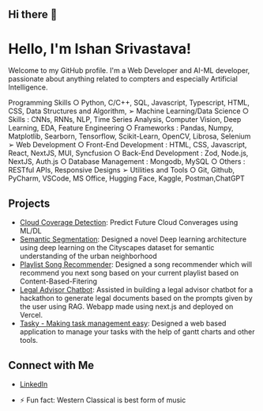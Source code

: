 ## Hi there 👋
# Hello, I'm Ishan Srivastava!

Welcome to my GitHub profile. I'm a Web Developer and AI-ML developer, passionate about anything related to compters and especially Artificial Intelligence.

Programming Skills
  ○ Python, C/C++, SQL, Javascript, Typescript, HTML, CSS, Data Structures and Algorithm,
➢ Machine Learning/Data Science
  ○ Skills : CNNs, RNNs, NLP, Time Series Analysis, Computer Vision, Deep Learning, EDA, Feature Engineering
  ○ Frameworks : Pandas, Numpy, Matplotlib, Searborn, Tensorflow, Scikit-Learn, OpenCV, Librosa, Selenium
➢ Web Development
  ○ Front-End Development : HTML, CSS, Javascript, React, NextJS, MUI, Syncfusion
  ○ Back-End Development : Zod, Node.js, NextJS, Auth.js
  ○ Database Management : Mongodb, MySQL
  ○ Others : RESTful APIs, Responsive Designs
➢ Utilities and Tools
  ○ Git, Github, PyCharm, VSCode, MS Office, Hugging Face, Kaggle, Postman,ChatGPT

## Projects
- [Cloud Coverage Detection](https://github.com/Ishan130803/CCD-Cloud-Coverage-Detection): Predict Future Cloud Converages using ML/DL
- [Semantic Segmentation](https://github.com/Ishan130803/Semantic-Segmentation-CityScapes-Dataset): Designed a novel Deep learning architecture using deep learning on the Cityscapes dataset for semantic
understanding of the urban neighborhood
- [Playlist Song Recommender](https://github.com/Ishan130803/Song-Recommendation-Engine): Designed a song recommender which will recommend you next song based on your current playlist based on Content-Based-Fitering
- [Legal Advisor Chatbot](https://github.com/Ishan130803/Innovate-For-Lawyered-LegalEaseWebAPP): Assisted in building a legal advisor chatbot for a hackathon to generate legal documents based on the prompts given by the user
using RAG. Webapp made using next.js and deployed on Vercel.
- [Tasky - Making task management easy](https://github.com/Ishan130803/Tasky): Designed a web based application to manage your tasks with the help of gantt charts and other tools.


## Connect with Me
- [LinkedIn](http://www.linkedin.com/in/ishan-srivastava-baa7a3276)

- ⚡ Fun fact: Western Classical is best form of music
<!--
**Ishan130803/Ishan130803** is a ✨ _special_ ✨ repository because its `README.md` (this file) appears on your GitHub profile.

Here are some ideas to get you started:

- 🔭 I’m currently working on ...
- 🌱 I’m currently learning ...
- 👯 I’m looking to collaborate on ...
- 🤔 I’m looking for help with ...
- 💬 Ask me about ...
- 📫 How to reach me: ...
- 😄 Pronouns: ...
- ⚡ Fun fact: ...
-->
